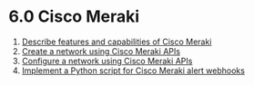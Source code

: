 # 6.0 Cisco Meraki

1. [Describe features and capabilities of Cisco Meraki](01_Describe_Features_and_Capabilities_of_Cisco_Meraki.md)
2. [Create a network using Cisco Meraki APIs](02_Create_a_Network_Using_Cisco_Meraki_APIs.md)
3. [Configure a network using Cisco Meraki APIs](03_Configure_a_Network_using_Cisco_Meraki_APIs.md)
4. [Implement a Python script for Cisco Meraki alert webhooks](04_Implement_a_Python_Script_for_Cisco_Meraki_Alert_Webhooks.md)
